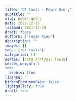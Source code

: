 ```yaml
---
title: "DA Tools - Power Query"
subtitle: ""
slug: power-query
date: 2021-12-18
lastmod: 2021-12-18
draft: false
authors: ["Tuyen Kieu"]
description: ""
images: []
tags: ["DA Tools"]
categories: []
series: [Data Analysis Tools]
series_weight: 6
toc:
  enable: true
license: ''  
hiddenFromHomePage: false
lightgallery: true
draft: true
---
```


<!--more-->
